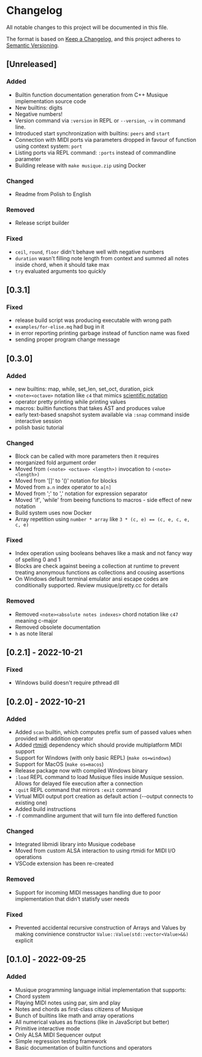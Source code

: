 # Changelog

All notable changes to this project will be documented in this file.

The format is based on [Keep a Changelog](https://keepachangelog.com/en/1.0.0/),
and this project adheres to [Semantic Versioning](https://semver.org/spec/v2.0.0.html).

## [Unreleased]

### Added

- Builtin function documentation generation from C++ Musique implementation source code
- New builtins: digits
- Negative numbers!
- Version command via `:version` in REPL or `--version`, `-v` in command line.
- Introduced start synchronization with builtins: `peers` and `start`
- Connection with MIDI ports via parameters dropped in favour of function using context system: `port`
- Listing ports via REPL command: `:ports` instead of commandline parameter
- Building release with `make musique.zip` using Docker

### Changed

- Readme from Polish to English

### Removed

- Release script builder

### Fixed

- `ceil`, `round`, `floor` didn't behave well with negative numbers
- `duration` wasn't filling note length from context and summed all notes inside chord, when it should take max
- `try` evaluated arguments too quickly

## [0.3.1]

### Fixed

- release build script was producing executable with wrong path
- `examples/for-elise.mq` had bug in it
- in error reporting printing garbage instead of function name was fixed
- sending proper program change message

## [0.3.0]

### Added

- new builtins: map, while, set_len, set_oct, duration, pick
- `<note><octave>` notation like `c4` that mimics [scientific notation](https://en.wikipedia.org/wiki/Scientific_pitch_notation)
- operator pretty printing while printing values
- macros: builtin functions that takes AST and produces value
- early text-based snapshot system available via `:snap` command inside interactive session
- polish basic tutorial

### Changed

- Block can be called with more parameters then it requires
- reorganized fold argument order
- Moved from `(<note> <octave> <length>)` invocation to `(<note> <length>)`
- Moved from '[]' to '()' notation for blocks
- Moved from `a.n` index operator to `a[n]`
- Moved from ';' to ',' notation for expression separator
- Moved 'if', 'while' from beeing functions to macros - side effect of new notation
- Build system uses now Docker
- Array repetition using `number * array` like `3 * (c, e) == (c, e, c, e, c, e)`

### Fixed

- Index operation using booleans behaves like a mask and not fancy way of spelling 0 and 1
- Blocks are check against beeing a collection at runtime to prevent treating anonymous functions as collections and cousing assertions
- On Windows default terminal emulator ansi escape codes are conditionally supported. Review musique/pretty.cc for details

### Removed

- Removed `<note><absolute notes indexes>` chord notation like `c47` meaning c-major
- Removed obsolete documentation
- `h` as note literal

## [0.2.1] - 2022-10-21

### Fixed

- Windows build doesn't require pthread dll

## [0.2.0] - 2022-10-21

### Added

* Added `scan` builtin, which computes prefix sum of passed values when provided with addition operator
* Added [rtmidi](https://github.com/thestk/rtmidi/) dependency which should provide multiplatform MIDI support
* Support for Windows (with only basic REPL) (`make os=windows`)
* Support for MacOS (`make os=macos`)
* Release package now with compiled Windows binary
* `:load` REPL command to load Musique files inside Musique session. Allows for delayed file execution after a connection
* `:quit` REPL command that mirrors `:exit` command
* Virtual MIDI output port creation as default action (--output connects to existing one)
* Added build instructions
* `-f` commandline argument that will turn file into deffered function

### Changed

* Integrated libmidi library into Musique codebase
* Moved from custom ALSA interaction to using rtmidi for MIDI I/O operations
* VSCode extension has been re-created

### Removed

* Support for incoming MIDI messages handling due to poor implementation that didn't statisfy user needs

### Fixed

* Prevented accidental recursive construction of Arrays and Values by making convinience constructor `Value::Value(std::vector<Value>&&)` explicit

## [0.1.0] - 2022-09-25

### Added

* Musique programming language initial implementation that supports:
 * Chord system
 * Playing MIDI notes using par, sim and play
 * Notes and chords as first-class citizens of Musique
 * Bunch of builtins like math and array operations
 * All numerical values as fractions (like in JavaScript but better)
 * Primitive interactive mode
 * Only ALSA MIDI Sequencer output
* Simple regression testing framework
* Basic documentation of builtin functions and operators
